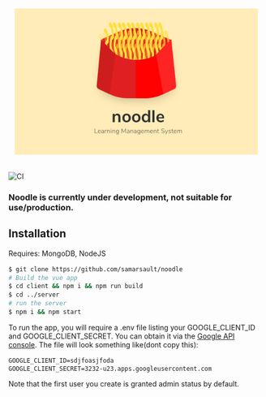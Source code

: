 <div align="center">
	<br/>
	<br/>
    <img src="banner.png" width="480">
	<br/>
	<br />
</div>

![CI](https://github.com/samarsault/noodle/workflows/CI/badge.svg)

### Noodle is currently under development, not suitable for use/production. 

## Installation

Requires: MongoDB, NodeJS

```sh
$ git clone https://github.com/samarsault/noodle
# Build the vue app
$ cd client && npm i && npm run build
$ cd ../server
# run the server
$ npm i && npm start
```
To run the app, you will require a .env file listing your GOOGLE_CLIENT_ID and GOOGLE_CLIENT_SECRET. You can obtain it via the [Google API console](https://console.developers.google.com/). The file will look something like(dont copy this):
```
GOOGLE_CLIENT_ID=sdjfoasjfoda
GOOGLE_CLIENT_SECRET=3232-u23.apps.googleusercontent.com
```

Note that the first user you create is granted admin status by default.
